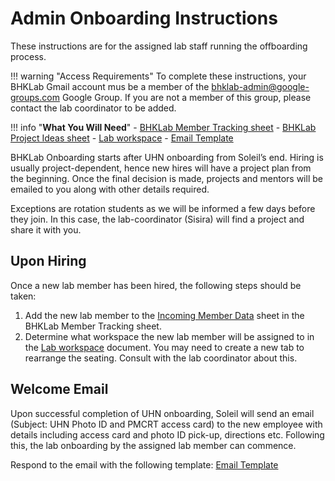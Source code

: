 # Admin Onboarding Instructions

These instructions are for the assigned lab staff running the offboarding process.

!!! warning "Access Requirements"
    To complete these instructions, your BHKLab Gmail account mus be a member of the bhklab-admin@google-groups.com Google Group. If you are not a member of this group, please contact the lab coordinator to be added.

!!! info "**What You Will Need**"
    - [BHKLab Member Tracking sheet](https://docs.google.com/spreadsheets/d/1chXQ5U3NL4EZ1ALw7JxmRCmrT0W4SVTt_gT8LUfBHmQ/edit?gid=168762825#gid=168762825)
    - [BHKLab Project Ideas sheet](https://docs.google.com/spreadsheets/d/1lCYb-FtZTe0ihC5boZ_I-WMFLRATtg9W3g0DGAOuHvI/edit?gid=0#gid=0)
    - [Lab workspace](https://docs.google.com/spreadsheets/d/1LOKDkhRi4wDBf5Cg5Cjzzdeh0frhG4YZ5h11d835Qa0/edit?gid=0#gid=0)
    - [Email Template](bhklab_onboarding_email_template.emltpl)


BHKLab Onboarding starts after UHN onboarding from Soleil’s end. Hiring is usually project-dependent, hence new hires will have a project plan from the beginning. Once the final decision is made, projects and mentors will be emailed to you along with other details required. 

Exceptions are rotation students as we will be informed a few days before they join. In this case, the lab-coordinator (Sisira) will find a project and share it with you.

## Upon Hiring
Once a new lab member has been hired, the following steps should be taken:

1. Add the new lab member to the [Incoming Member Data](https://docs.google.com/spreadsheets/d/1chXQ5U3NL4EZ1ALw7JxmRCmrT0W4SVTt_gT8LUfBHmQ/edit?gid=168762825#gid=168762825) sheet in the BHKLab Member Tracking sheet.
1. Determine what workspace the new lab member will be assigned to in the [Lab workspace](https://docs.google.com/spreadsheets/d/1LOKDkhRi4wDBf5Cg5Cjzzdeh0frhG4YZ5h11d835Qa0/edit?gid=0#gid=0) document. You may need to create a new tab to rearrange the seating. Consult with the lab coordinator about this.


## Welcome Email
Upon successful completion of UHN onboarding, Soleil will send an email (Subject: UHN Photo ID and PMCRT access card) to the new employee with details including access card and photo ID pick-up, directions etc. Following this, the lab onboarding by the assigned lab member can commence.

Respond to the email with the following template: [Email Template](bhklab_onboarding_email_template.emltpl)


